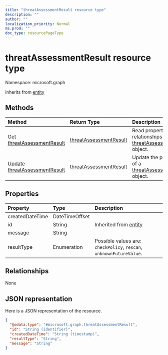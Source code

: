 ```yaml
---
title: "threatAssessmentResult resource type"
description: ""
author: ""
localization_priority: Normal
ms.prod: ""
doc_type: resourcePageType
---
```


# threatAssessmentResult resource type


Namespace: microsoft.graph




Inherits from [entity](../resources/entity.md)

## Methods
|Method|Return Type|Description|
|:---|:---|:---|
|[Get threatAssessmentResult](../api/threatassessmentresult-get.md)|[threatAssessmentResult](../resources/threatassessmentresult.md)|Read properties and relationships of the [threatAssessmentResult](../resources/threatassessmentresult.md) object.|
|[Update threatAssessmentResult](../api/threatassessmentresult-update.md)|[threatAssessmentResult](../resources/threatassessmentresult.md)|Update the properties of a [threatAssessmentResult](../resources/threatassessmentresult.md) object.|

## Properties
|Property|Type|Description|
|:---|:---|:---|
|createdDateTime|DateTimeOffset||
|id|String| Inherited from [entity](../resources/entity.md)|
|message|String||
|resultType|Enumeration| Possible values are: `checkPolicy`, `rescan`, `unknownFutureValue`.|

## Relationships
None

## JSON representation
Here is a JSON representation of the resource.
<!-- {
  "blockType": "resource",
  "keyProperty": "id",
  "@odata.type": "microsoft.graph.threatAssessmentResult",
  "baseType": "microsoft.graph.entity",
  "openType": false
}
-->
``` json
{
  "@odata.type": "#microsoft.graph.threatAssessmentResult",
  "id": "String (identifier)",
  "createdDateTime": "String (timestamp)",
  "resultType": "String",
  "message": "String"
}
```

